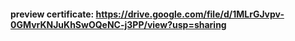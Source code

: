 #### preview certificate: https://drive.google.com/file/d/1MLrGJvpv-0GMvrKNJuKhSwOQeNC-j3PP/view?usp=sharing
